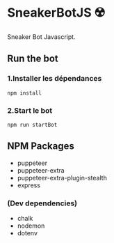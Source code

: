 # SneakerBotJS ☢️
Sneaker Bot Javascript.

## Run the bot

### 1.Installer les dépendances

```npm install```

### 2.Start le bot

```npm run startBot```

## NPM Packages

- puppeteer
- puppeteer-extra
- puppeteer-extra-plugin-stealth
- express

### (Dev dependencies)

- chalk
- nodemon
- dotenv
